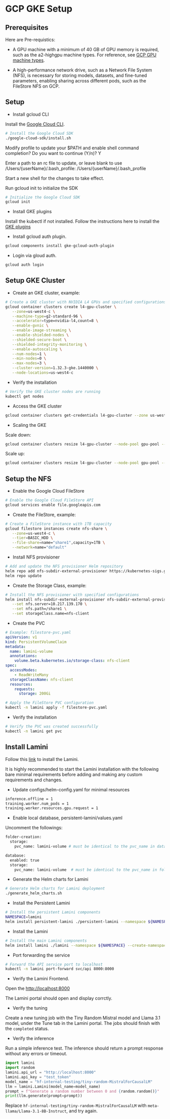 # GCP GKE Setup

## Prerequisites

Here are Pre-requistics:

- A GPU machine with a minimum of 40 GB of GPU memory is required, such as the a2-highgpu machine types. For reference, see [GCP GPU machine types](https://cloud.google.com/compute/docs/gpus).

- A high-performance network drive, such as a Network File System (NFS), is necessary for storing models, datasets, and fine-tuned parameters, enabling sharing across different pods, such as the FileStore NFS on GCP.

## Setup

- Install gcloud CLI

Install the [Google Cloud CLI](https://cloud.google.com/sdk/docs/install).

```bash
# Install the Google Cloud SDK
./google-cloud-sdk/install.sh
```

Modify profile to update your $PATH and enable shell command completion?
Do you want to continue (Y/n)? Y

Enter a path to an rc file to update, or leave blank to use
/Users/{userName}/.bash_profile: /Users/{userName}/.bash_profile

Start a new shell for the changes to take effect.

Run gcloud init to initialize the SDK

```bash
# Initialize the Google Cloud SDK
gcloud init
```

- Install GKE plugins

Install the kubectl if not installed. Follow the instructions here to install the [GKE plugins](https://cloud.google.com/kubernetes-engine/docs/how-to/cluster-access-for-kubectl)

- Install gcloud auth plugin.

```bash
gcloud components install gke-gcloud-auth-plugin
```

- Login via gloud auth.

```bash
gcloud auth login
````

## Setup GKE Cluster

- Create an GKE cluster, example:

```bash
# Create a GKE cluster with NVIDIA L4 GPUs and specified configurations
gcloud container clusters create l4-gpu-cluster \
   --zone=us-west4-c \
   --machine-type=g2-standard-96 \
   --accelerator=type=nvidia-l4,count=8 \
   --enable-gvnic \
   --enable-image-streaming \
   --enable-shielded-nodes \
   --shielded-secure-boot \
   --shielded-integrity-monitoring \
   --enable-autoscaling \
   --num-nodes=1 \
   --min-nodes=0 \
   --max-nodes=3 \
   --cluster-version=1.32.3-gke.1440000 \
   --node-locations=us-west4-c
```

- Verify the installation

```bash
# Verify the GKE cluster nodes are running
kubectl get nodes
```

- Access the GKE cluster

```bash
gcloud container clusters get-credentials l4-gpu-cluster --zone us-west4-c
```

- Scaling the GKE

Scale down:

```bash
gcloud container clusters resize l4-gpu-cluster --node-pool gpu-pool --num-nodes 0 --zone us-west4-c
```

Scale up:

```bash
gcloud container clusters resize l4-gpu-cluster --node-pool gpu-pool --num-nodes 1 --zone us-west4-c
```

## Setup the NFS

- Enable the Google Cloud FileStore

```bash
# Enable the Google Cloud FileStore API
gcloud services enable file.googleapis.com
```

- Create the FileStore, example:

```bash
# Create a FileStore instance with 1TB capacity
gcloud filestore instances create nfs-share \
   --zone=us-west4-c \
   --tier=BASIC_HDD \
   --file-share=name="share1",capacity=1TB \
   --network=name="default"
```

- Install NFS provisioner

```bash
# Add and update the NFS provisioner Helm repository
helm repo add nfs-subdir-external-provisioner https://kubernetes-sigs.github.io/nfs-subdir-external-provisioner/
helm repo update
```

- Create the Storage Class, example:

```bash
# Install the NFS provisioner with specified configurations
helm install nfs-subdir-external-provisioner nfs-subdir-external-provisioner/nfs-subdir-external-provisioner \
   --set nfs.server=10.217.139.170 \
   --set nfs.path=/share1 \
   --set storageClass.name=nfs-client
```

- Create the PVC

```yaml
# Example: filestore-pvc.yaml
apiVersion: v1
kind: PersistentVolumeClaim
metadata:
  name: lamini-volume
  annotations:
    volume.beta.kubernetes.io/storage-class: nfs-client
spec:
  accessModes:
    - ReadWriteMany
  storageClassName: nfs-client
  resources:
    requests:
      storage: 200Gi
```

```bash
# Apply the FileStore PVC configuration
kubectl -n lamini apply -f filestore-pvc.yaml
```

- Verify the installation

```bash
# Verify the PVC was created successfully
kubectl -n lamini get pvc
```

## Install Lamini

Follow this [link](https://github.com/lamini-ai/lamini-platform/blob/main/deployments/kube-installer/INSTALL.md) to install the Lamini.

It is highly recommended to start the Lamini installation with the following bare minimal requirements before adding and making any custom requirements and changes.

- Update configs/helm-config.yaml for minimal resources

```bash
inference.offline = 1   
training.worker.num_pods = 1
training.worker.resources.gpu.request = 1
```

- Enable local database, persistent-lamini/values.yaml

Uncomment the followings:

```bash
folder-creation:
  storage:
    pvc_name: lamini-volume # must be identical to the pvc_name in database
```

```bash
database:
  enabled: true
  storage:
    pvc_name: lamini-volume  # must be identical to the pvc_name in folder-creation
```

- Generate the Helm charts for Lamini

```bash
# Generate Helm charts for Lamini deployment
./generate_helm_charts.sh
```

- Install the Persistent Lamini

```bash
# Install the persistent Lamini components
NAMESPACE=lamini
helm install persistent-lamini ./persistent-lamini --namespace ${NAMESPACE} --create-namespace --debug
```

- Install the Lamini

```bash
# Install the main Lamini components
helm install lamini ./lamini --namespace ${NAMESPACE} --create-namespace --debug
```

- Port forwarding the service

```bash
# Forward the API service port to localhost
kubectl -n lamini port-forward svc/api 8000:8000
```

- Verify the Lamini Frontend.

Open the [http://localhost:8000](http://localhost:8000)

The Lamini portal should open and display corrctly.

- Verify the tuning

Create a new tuning job with the Tiny Random Mistral model and Llama 3.1 model, under the Tune tab in the Lamini portal. The jobs should finish with the `completed` status.

- Verify the inference

Run a simple inference test. The inference should return a prompt response without any errors or timeout.

```python
import lamini
import random
lamini.api_url = "http://localhost:8000"
lamini.api_key = "test_token"
model_name = "hf-internal-testing/tiny-random-MistralForCausalLM"
llm = lamini.Lamini(model_name=model_name)
prompt = f"Generate a random number between 0 and {random.random()}"
print(llm.generate(prompt=prompt))
```

Replace `hf-internal-testing/tiny-random-MistralForCausalLM` with `meta-llama/Llama-3.1-8B-Instruct`, and try again.
